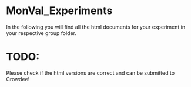 # MonVal_Experiments

In the following you will find all the html documents for your experiment in your respective group folder. 

# TODO:
Please check if the html versions are correct and can be submitted to Crowdee! 

